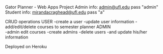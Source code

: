 Gator Planner - Web Apps Project
Admin info: admin@ufl.edu pass "admin"
Student info: mirandacraghead@ufl.edu pass "a"

CRUD operations 
USER
	-create a user
	-update user information
	-add/edit/delete courses to semester planner
ADMIN	
	-admin edit courses
	-create admins 
	-delete users 
	-and update his/her information 
	
Deployed on Heroku
